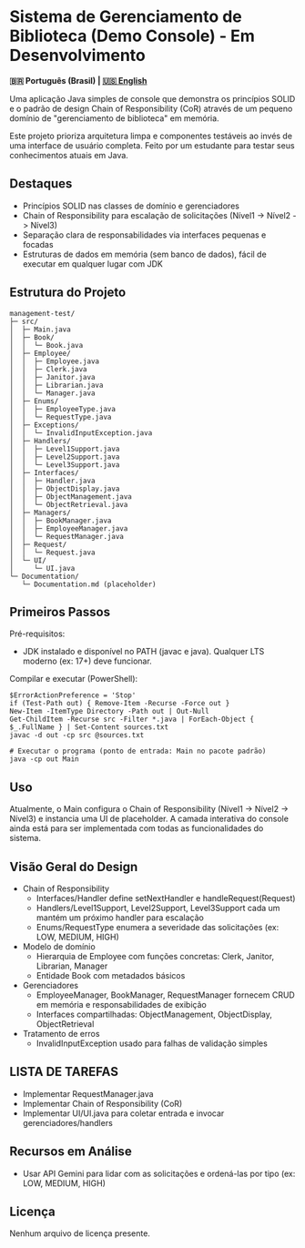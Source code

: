 # Sistema de Gerenciamento de Biblioteca (Demo Console) - Em Desenvolvimento

**🇧🇷 Português (Brasil) | [🇺🇸 English](README.md)**

Uma aplicação Java simples de console que demonstra os princípios SOLID e o padrão de design Chain of Responsibility (CoR) através de um pequeno domínio de "gerenciamento de biblioteca" em memória.

Este projeto prioriza arquitetura limpa e componentes testáveis ao invés de uma interface de usuário completa. Feito por um estudante para testar seus conhecimentos atuais em Java.

## Destaques
- Princípios SOLID nas classes de domínio e gerenciadores
- Chain of Responsibility para escalação de solicitações (Nível1 -> Nível2 -> Nível3)
- Separação clara de responsabilidades via interfaces pequenas e focadas
- Estruturas de dados em memória (sem banco de dados), fácil de executar em qualquer lugar com JDK

## Estrutura do Projeto
```
management-test/
├─ src/
│  ├─ Main.java
│  ├─ Book/
│  │  └─ Book.java
│  ├─ Employee/
│  │  ├─ Employee.java
│  │  ├─ Clerk.java
│  │  ├─ Janitor.java
│  │  ├─ Librarian.java
│  │  └─ Manager.java
│  ├─ Enums/
│  │  ├─ EmployeeType.java
│  │  └─ RequestType.java
│  ├─ Exceptions/
│  │  └─ InvalidInputException.java
│  ├─ Handlers/
│  │  ├─ Level1Support.java
│  │  ├─ Level2Support.java
│  │  └─ Level3Support.java
│  ├─ Interfaces/
│  │  ├─ Handler.java
│  │  ├─ ObjectDisplay.java
│  │  ├─ ObjectManagement.java
│  │  └─ ObjectRetrieval.java
│  ├─ Managers/
│  │  ├─ BookManager.java
│  │  ├─ EmployeeManager.java
│  │  └─ RequestManager.java
│  ├─ Request/
│  │  └─ Request.java
│  └─ UI/
│     └─ UI.java
└─ Documentation/
   └─ Documentation.md (placeholder)
```

## Primeiros Passos

Pré-requisitos:
- JDK instalado e disponível no PATH (javac e java). Qualquer LTS moderno (ex: 17+) deve funcionar.

Compilar e executar (PowerShell):

```
$ErrorActionPreference = 'Stop'
if (Test-Path out) { Remove-Item -Recurse -Force out }
New-Item -ItemType Directory -Path out | Out-Null
Get-ChildItem -Recurse src -Filter *.java | ForEach-Object { $_.FullName } | Set-Content sources.txt
javac -d out -cp src @sources.txt

# Executar o programa (ponto de entrada: Main no pacote padrão)
java -cp out Main
```

## Uso
Atualmente, o Main configura o Chain of Responsibility (Nível1 -> Nível2 -> Nível3) e instancia uma UI de placeholder. A camada interativa do console ainda está para ser implementada com todas as funcionalidades do sistema.

## Visão Geral do Design
- Chain of Responsibility
  - Interfaces/Handler define setNextHandler e handleRequest(Request)
  - Handlers/Level1Support, Level2Support, Level3Support cada um mantém um próximo handler para escalação
  - Enums/RequestType enumera a severidade das solicitações (ex: LOW, MEDIUM, HIGH)
- Modelo de domínio
  - Hierarquia de Employee com funções concretas: Clerk, Janitor, Librarian, Manager
  - Entidade Book com metadados básicos
- Gerenciadores
  - EmployeeManager, BookManager, RequestManager fornecem CRUD em memória e responsabilidades de exibição
  - Interfaces compartilhadas: ObjectManagement, ObjectDisplay, ObjectRetrieval
- Tratamento de erros
  - InvalidInputException usado para falhas de validação simples

## LISTA DE TAREFAS
- Implementar RequestManager.java
- Implementar Chain of Responsibility (CoR)
- Implementar UI/UI.java para coletar entrada e invocar gerenciadores/handlers

## Recursos em Análise
- Usar API Gemini para lidar com as solicitações e ordená-las por tipo (ex: LOW, MEDIUM, HIGH)

## Licença
Nenhum arquivo de licença presente.